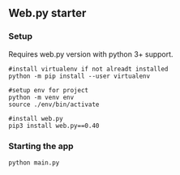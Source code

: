 ## Web.py starter  

### Setup

Requires web.py version with python 3+ support.

```shell script
#install virtualenv if not alreadt installed
python -m pip install --user virtualenv

#setup env for project
python -m venv env
source ./env/bin/activate

#install web.py
pip3 install web.py==0.40
```

### Starting the app

```shell script
python main.py
```

